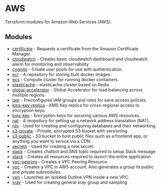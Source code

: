 # AWS

Terraform modules for Amazon Web Services (AWS).

## Modules

- [certificate](certificate/README.md) - Requests a certificate from the Amazon Certificate Manager.
- [cloudwatch](cloudwatch/README.md) - Creates basic cloudwatch dashboard and cloudwatch alarm for monitoring and observability
- [cognito](cognito/README.md) - Create user pools for use with authentication.
- [ecr](ecr/README.md) - A repository for storing built docker images.
- [ecs](ecs/README.md) - Compute cluster for running docker containers.
- [elasticache](elasticache/README.md) - elasticache cluster based on Redis.
- [global-accelerator](global-accelerator/README.md) - Global Accelerator for load balancing across multiple regions.
- [iam](iam/README.md) - Preconfigured IAM groups and roles for sane access policies.
- [kms-key-replica](kms-key-replica/README.md) - KMS Key replica for cross-regional access to encryption keys.
- [kms-key](kms-key/README.md) - Encryption keys for securing various AWS resources.
- [nat](nat/README.md) - A reopsitory for setting up a network address translation (NAT).
- [rds](rds/README.md) - Used for creating and configuring databases and their networking.
- [s3-private](s3-private/README.md) - Private, encrypted S3 bucket with versioning.
- [s3-public](s3-public/README.md) - S3 bucket to host public files such as a frontend app, or anything you want to servce via a CDN.
- [secrets](secrets/README.md) - Used for creating a new secret.
- [slack](slack/README.md) - Creates chatbot and SNS topic required to setup Slack message
- [stack](stack/README.md) - Creates all resources required to launch the entire application
- [vpc-peering](vpc-peering/README.md) - Creates a VPC Peering Resource.
- [vpc](vpc/README.md) - Creates a VPC in AWS account. Also generates a group fo public and private submodules.
- [vpn](vpn/README.md) - Launches an isolated Outline VPN inside a new VPC.
- [xray](xray/README.md) - Used for creating general xray group and sampling
